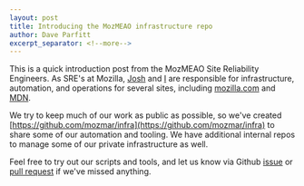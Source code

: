 ```yaml
---
layout: post
title: Introducing the MozMEAO infrastructure repo
author: Dave Parfitt
excerpt_separator: <!--more-->
---
```


This is a quick introduction post from the MozMEAO Site Reliability Engineers. As SRE's at Mozilla, [Josh](https://github.com/jgmize) and [I](https://github.com/metadave) are responsible for infrastructure, automation, and operations for several sites, including [mozilla.com](https://www.mozilla.org) and [MDN](https://developer.mozilla.org).

<!--more-->

We try to keep much of our work as public as possible, so we've created [https://github.com/mozmar/infra](https://github.com/mozmar/infra) to share some of our automation and tooling. We have additional internal repos to manage some of our private infrastructure as well. 

Feel free to try out our scripts and tools, and let us know via Github [issue](https://github.com/mozmar/infra/issues) or [pull request](https://github.com/mozmar/infra/pulls) if we've missed anything. 
